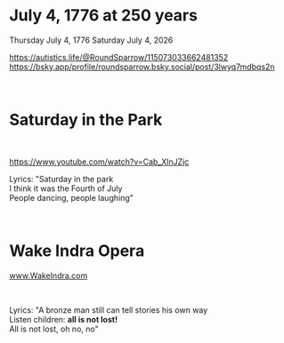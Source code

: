 # July 4, 1776 at 250 years

Thursday July 4, 1776
Saturday July 4, 2026

https://autistics.life/@RoundSparrow/115073033662481352    
https://bsky.app/profile/roundsparrow.bsky.social/post/3lwyq7mdbqs2n   

&nbsp;

# Saturday in the Park

&nbsp;

https://www.youtube.com/watch?v=Cab_XlnJZjc     

Lyrics:
"Saturday in the park    
I think it was the Fourth of July    
People dancing, people laughing"   

&nbsp;

# Wake Indra Opera 

www.WakeIndra.com 

&nbsp;

Lyrics:
"A bronze man still can tell stories his own way   
Listen children: **all is not lost!**   
All is not lost, oh no, no"    

